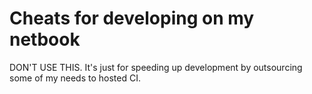 Cheats for developing on my netbook
===================================

DON'T USE THIS. It's just for speeding up development by outsourcing some of my
needs to hosted CI.
